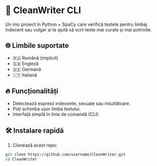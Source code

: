 # 🚀 CleanWriter CLI
Un mic proiect în Python + SpaCy care verifică textele pentru limbaj indecent sau vulgar și te ajută să scrii texte mai curate și mai potrivite.

## 🌐 Limbile suportate
- 🇷🇴 Română (implicit)
- 🇬🇧 Engleză
- 🇩🇪 Germană
- 🇮🇹 Italiană

## 🔥 Funcționalități
- Detectează expresii indecente, sexuale sau insultătoare.
- Poți schimba ușor limba textului.
- Interfață simplă în linia de comandă (CLI).

## 🛠 Instalare rapidă
1. Clonează acest repo:
```bash
git clone https://github.com/username/CleanWriter.git
cd CleanWriter